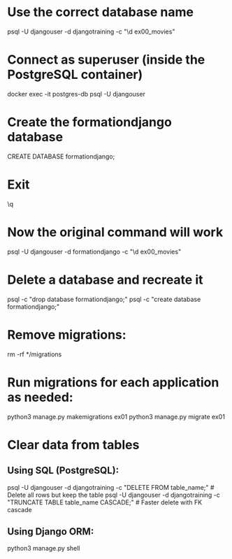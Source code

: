 # Use the correct database name
psql -U djangouser -d djangotraining -c "\d ex00_movies"


# Connect as superuser (inside the PostgreSQL container)
docker exec -it postgres-db psql -U djangouser 

# Create the formationdjango database
CREATE DATABASE formationdjango;

# Exit
\q

# Now the original command will work
psql -U djangouser -d formationdjango -c "\d ex00_movies"


# Delete a database and recreate it
psql -c "drop database formationdjango;" 
psql -c "create database formationdjango;"


# Remove migrations:

rm -rf */migrations

# Run migrations for each application as needed:

python3 manage.py makemigrations ex01
python3 manage.py migrate ex01

# Clear data from tables

## Using SQL (PostgreSQL):
psql -U djangouser -d djangotraining -c "DELETE FROM table_name;" # Delete all rows but keep the table
psql -U djangouser -d djangotraining -c "TRUNCATE TABLE table_name CASCADE;" # Faster delete with FK cascade

## Using Django ORM:
python3 manage.py shell
